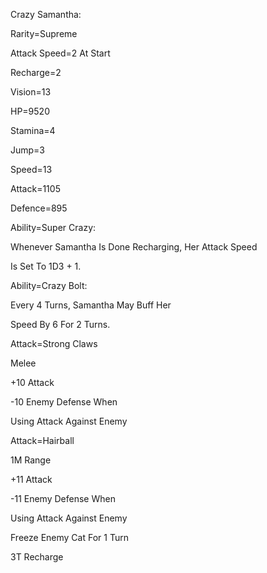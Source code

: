 Crazy Samantha:

Rarity=Supreme

Attack Speed=2 At Start

Recharge=2

Vision=13

HP=9520

Stamina=4

Jump=3

Speed=13

Attack=1105

Defence=895

Ability=Super Crazy:

Whenever Samantha Is Done Recharging, Her Attack Speed

Is Set To 1D3 + 1.

Ability=Crazy Bolt:

Every 4 Turns, Samantha May Buff Her

Speed By 6 For 2 Turns.

Attack=Strong Claws

Melee

+10 Attack

-10 Enemy Defense When

Using Attack Against Enemy

Attack=Hairball

1M Range

+11 Attack

-11 Enemy Defense When

Using Attack Against Enemy

Freeze Enemy Cat For 1 Turn

3T Recharge
